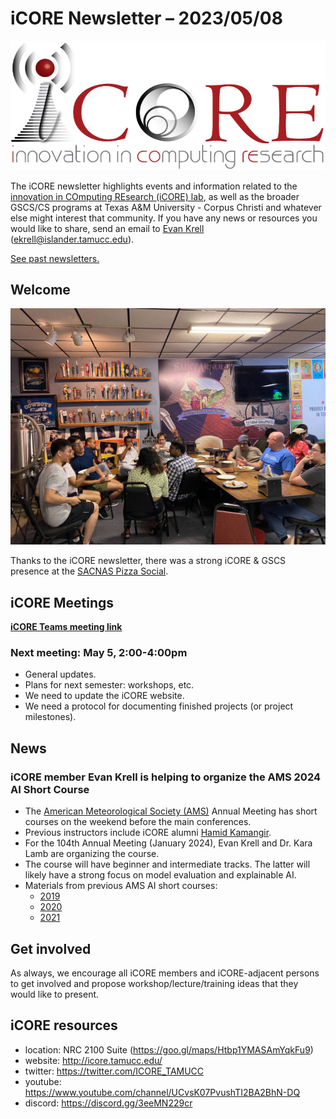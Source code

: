 # iCORE Newsletter – 2023/05/08

![logo](../img/logo_plain_sm.jpg)

The iCORE newsletter highlights events and information related to the [innovation in COmputing REsearch (iCORE) lab](https://icore.tamucc.edu/),
as well as the broader GSCS/CS programs at Texas A&M University - Corpus Christi and whatever else might interest that community.
If you have any news or resources you would like to share, send an email to [Evan Krell](https://scholar.google.com/citations?user=jLuwYGAAAAAJ&hl=en) (ekrell@islander.tamucc.edu).

[See past newsletters.](https://github.com/ekrell/icore_website/tree/main/news)

## Welcome

![SACNAS Pizza Social](../img/sacnas_pizza_2023.jpeg)

Thanks to the iCORE newsletter, there was a strong iCORE & GSCS presence at the [SACNAS Pizza Social](https://github.com/ekrell/icore_website/blob/main/news/icore_news_20230426.md). 

## iCORE Meetings

**[iCORE Teams meeting link](https://teams.microsoft.com/l/meetup-join/19%3Ameeting_MDdlZDBiMTgtYzVjNS00YjhhLWE5OTctY2Y5YzMyYTljNzU5%40thread.v2/0?context=%7B%22Tid%22%3A%2234cbfaf1-67a6-4781-a9ca-514eb2550b66%22%2C%22Oid%22%3A%22994c008b-0707-4f3c-8ac0-73b65e733430%22%2C%22MessageId%22%3A%220%22%7D)**

### Next meeting: May 5, 2:00-4:00pm

- General updates.
- Plans for next semester: workshops, etc.
- We need to update the iCORE website.
- We need a protocol for documenting finished projects (or project milestones).

## News

### iCORE member Evan Krell is helping to organize the AMS 2024 AI Short Course

- The [American Meteorological Society (AMS)](https://www.ametsoc.org/) Annual Meeting has short courses on the weekend before the main conferences.
- Previous instructors include iCORE alumni [Hamid Kamangir](https://scholar.google.com/citations?user=YLYJGQ8AAAAJ&hl=en).
- For the 104th Annual Meeting (January 2024), Evan Krell and Dr. Kara Lamb are organizing the course. 
- The course will have beginner and intermediate tracks. The latter will likely have a strong focus on model evaluation and explainable AI. 
- Materials from previous AMS AI short courses:
  - [2019](https://github.com/djgagne/ams-ml-python-course)
  - [2020](https://github.com/alburke/ams-2020-ml-python-course)
  - [2021](https://github.com/cmac994/ams-2021-ml-python-course-supervised-learning)

## Get involved

As always, we encourage all iCORE members and iCORE-adjacent persons to get involved and propose workshop/lecture/training ideas that they would like to present.

## iCORE resources

- location: NRC 2100 Suite (https://goo.gl/maps/Htbp1YMASAmYqkFu9)
- website: http://icore.tamucc.edu/
- twitter: https://twitter.com/ICORE_TAMUCC
- youtube: https://www.youtube.com/channel/UCvsK07PvushTI2BA2BhN-DQ
- discord: https://discord.gg/3eeMN229cr
